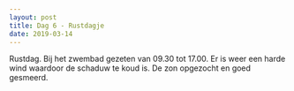 ```yaml
---
layout: post
title: Dag 6 - Rustdagje
date: 2019-03-14
---
```

Rustdag. Bij het zwembad gezeten van 09.30 tot 17.00. Er is weer een harde wind waardoor de schaduw te koud is. De zon opgezocht en goed gesmeerd.

